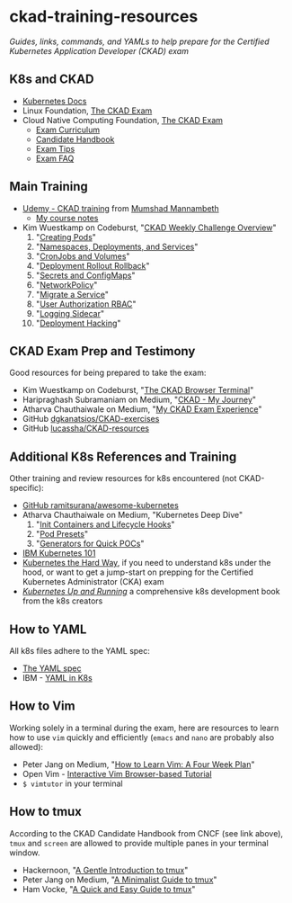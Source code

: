 # ckad-training-resources

*Guides, links, commands, and YAMLs to help prepare for the Certified Kubernetes Application Developer (CKAD) exam*

## K8s and CKAD 

* [Kubernetes Docs](https://kubernetes.io/docs/home/)
* Linux Foundation, [The CKAD Exam](https://training.linuxfoundation.org/certification/certified-kubernetes-application-developer-ckad/)
* Cloud Native Computing Foundation, [The CKAD Exam](https://www.cncf.io/certification/ckad/)
  * [Exam Curriculum](https://github.com/cncf/curriculum/blob/master/CKAD_Curriculum_V1.14.1.pdf)
  * [Candidate Handbook](https://training.linuxfoundation.org/go/cka-ckad-candidate-handbook)
  * [Exam Tips](http://training.linuxfoundation.org/go//Important-Tips-CKA-CKAD)
  * [Exam FAQ](http://training.linuxfoundation.org/go/cka-ckad-faq)

## Main Training 

* [Udemy - CKAD training](https://www.udemy.com/certified-kubernetes-application-developer) from [Mumshad Mannambeth](https://twitter.com/mmumshad)
  * [My course notes](./Udemy-CKAD-Practice.md)
* Kim Wuestkamp on Codeburst, "[CKAD Weekly Challenge Overview](https://codeburst.io/kubernetes-ckad-weekly-challenges-overview-and-tips-7282b36a2681)"
  1. "[Creating Pods](https://medium.com/faun/kubernetes-ckad-weekly-challenge-1-creating-pods-a9510aab8978)"
  2. "[Namespaces, Deployments, and Services](https://medium.com/faun/kubernetes-ckad-weekly-challenge-2-namespaces-deployments-and-services-de1ede24679a)"
  3. "[CronJobs and Volumes](https://medium.com/faun/kubernetes-ckad-weekly-challenge-3-cronjobs-dbd400526673)"
  4. "[Deployment Rollout Rollback](https://medium.com/faun/kubernetes-ckad-weekly-challenge-4-deployment-rollout-rollback-aa251579ebaf)"
  5. "[Secrets and ConfigMaps](https://medium.com/faun/kubernetes-ckad-weekly-challenge-5-secrets-und-configmaps-550afde679fe)"
  6. "[NetworkPolicy](https://medium.com/faun/kubernetes-ckad-weekly-challenge-6-networkpolicy-6cc1d390f289)"
  7. "[Migrate a Service](https://codeburst.io/kubernetes-ckad-weekly-challenge-7-migrate-a-service-68c7af41c8df)"
  8. "[User Authorization RBAC](https://codeburst.io/kubernetes-ckad-weekly-challenge-8-user-authorization-rbac-31b6d01a8143)"
  9. "[Logging Sidecar](https://codeburst.io/kubernetes-ckad-weekly-challenge-9-logging-sidecar-67b2be91aa93)"
  10. "[Deployment Hacking](https://codeburst.io/kubernetes-ckad-weekly-challenge-10-deployment-hacking-fce74f41cad5)"

## CKAD Exam Prep and Testimony

Good resources for being prepared to take the exam:
* Kim Wuestkamp on Codeburst, "[The CKAD Browser Terminal](https://codeburst.io/the-ckad-browser-terminal-10fab2e8122e)"
* Haripraghash Subramaniam on Medium, "[CKAD - My Journey](https://medium.com/@harioverhere/ckad-certified-kubernetes-application-developer-my-journey-3afb0901014)"
* Atharva Chauthaiwale on Medium, "[My CKAD Exam Experience](https://medium.com/@atharvac.cloud/my-ckad-exam-experience-5e10c3640273)"
* GitHub [dgkanatsios/CKAD-exercises](https://github.com/dgkanatsios/CKAD-exercises)
* GitHub [lucassha/CKAD-resources](https://github.com/lucassha/CKAD-resources)

## Additional K8s References and Training

Other training and review resources for k8s encountered (not CKAD-specific):
* [GitHub ramitsurana/awesome-kubernetes](https://github.com/ramitsurana/awesome-kubernetes)
* Atharva Chauthaiwale on Medium, "Kubernetes Deep Dive"
  1. "[Init Containers and Lifecycle Hooks](https://medium.com/@atharvac.cloud/kubernetes-deep-dive-part-1-init-containers-and-lifecycle-hooks-8da160b5cd4e)"
  2. "[Pod Presets](https://medium.com/@atharvac.cloud/kubernetes-deep-dive-part-2-pod-preset-635769296529)"
  3. "[Generators for Quick POCs](https://medium.com/@atharvac.cloud/kubernetes-deep-dive-part-3-generators-for-quick-poc-6cac698f08eb)"
* [IBM Kubernetes 101](https://github.com/IBM/kube101)
* [Kubernetes the Hard Way](https://github.com/kelseyhightower/kubernetes-the-hard-way), if you need to understand k8s under the hood, or want to get a jump-start on prepping for the Certified Kubernetes Administrator (CKA) exam
* *[Kubernetes Up and Running](http://shop.oreilly.com/product/0636920043874.do)* a comprehensive k8s development book from the k8s creators

## How to YAML

All k8s files adhere to the YAML spec:
* [The YAML spec](https://yaml.org/spec/1.2/spec.html)
* IBM - [YAML in K8s](https://developer.ibm.com/tutorials/yaml-basics-and-usage-in-kubernetes/)

## How to Vim

Working solely in a terminal during the exam, here are resources to learn how to use `vim` quickly and efficiently (`emacs` and `nano` are probably also allowed):
* Peter Jang on Medium, "[How to Learn Vim: A Four Week Plan](https://medium.com/actualize-network/how-to-learn-vim-a-four-week-plan-cd8b376a9b85)"
* Open Vim - [Interactive Vim Browser-based Tutorial](https://www.openvim.com/)
* `$ vimtutor` in your terminal

## How to tmux

According to the CKAD Candidate Handbook from CNCF (see link above), `tmux` and `screen` are allowed to provide multiple panes in your terminal window.
* Hackernoon, "[A Gentle Introduction to tmux](https://hackernoon.com/a-gentle-introduction-to-tmux-8d784c404340)"
* Peter Jang on Medium, "[A Minimalist Guide to tmux](https://medium.com/actualize-network/a-minimalist-guide-to-tmux-13675fb160fa)"
* Ham Vocke, "[A Quick and Easy Guide to tmux](https://www.hamvocke.com/blog/a-quick-and-easy-guide-to-tmux/)"
